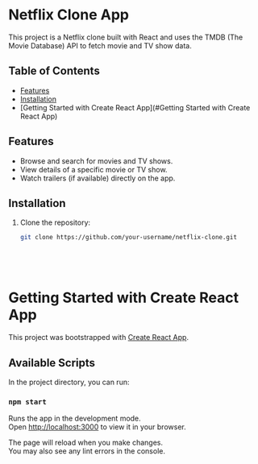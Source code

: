 # Netflix Clone App

This project is a Netflix clone built with React and uses the TMDB (The Movie Database) API to fetch movie and TV show data.

## Table of Contents


- [Features](#features)
- [Installation](#installation)
- [Getting Started with Create React App](#Getting Started with Create React App)


## Features

- Browse and search for movies and TV shows.
- View details of a specific movie or TV show.
- Watch trailers (if available) directly on the app.

## Installation

1. Clone the repository:

   ```bash
   git clone https://github.com/your-username/netflix-clone.git






# Getting Started with Create React App

This project was bootstrapped with [Create React App](https://github.com/facebook/create-react-app).

## Available Scripts

In the project directory, you can run:

### `npm start`

Runs the app in the development mode.\
Open [http://localhost:3000](http://localhost:3000) to view it in your browser.

The page will reload when you make changes.\
You may also see any lint errors in the console.

